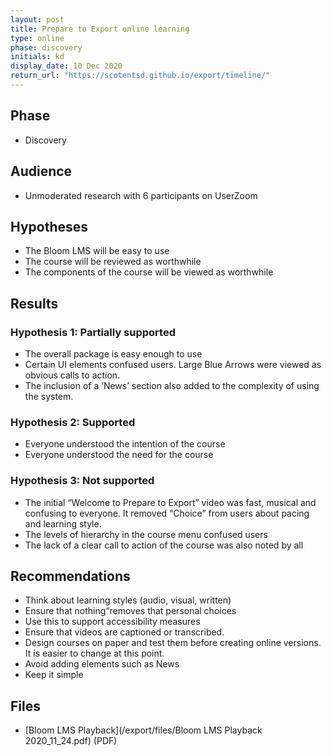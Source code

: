 ```yaml
---
layout: post
title: Prepare to Export online learning
type: online
phase: discovery
initials: kd
display_date: 10 Dec 2020
return_url: "https://scotentsd.github.io/export/timeline/"
---
```


## Phase
- Discovery

## Audience
- Unmoderated research with 6 participants on UserZoom 

## Hypotheses
- The Bloom LMS will be easy to use 
- The course will be reviewed as worthwhile 
- The components of the course will be viewed as worthwhile 

## Results

### Hypothesis 1: Partially supported
- The overall package is easy enough to use 
- Certain UI elements confused users. Large Blue Arrows were viewed as obvious calls to action. 
- The inclusion of a ‘News’ section also added to the complexity of using the system. 

### Hypothesis 2: Supported
- Everyone understood the intention of the course 
- Everyone understood the need for the course 

### Hypothesis 3: Not supported
- The initial “Welcome to Prepare to Export” video was fast, musical and confusing to everyone. It removed “Choice” from users about pacing and learning style. 
- The levels of hierarchy in the course menu confused users 
- The lack of a clear call to action of the course was also noted by all

## Recommendations
- Think about learning styles (audio, visual, written) 
- Ensure that nothing“removes that personal choices 
- Use this to support accessibility measures 
- Ensure that videos are captioned or transcribed.  
- Design courses on paper and test them before creating online versions. It is easier to change at this point. 
- Avoid adding elements such as News 
- Keep it simple 

## Files
- [Bloom LMS Playback](/export/files/Bloom LMS Playback 2020_11_24.pdf) (PDF)
